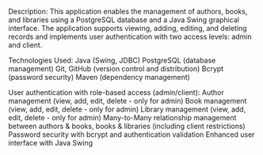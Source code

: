 Description:
This application enables the management of authors, books, and libraries using a PostgreSQL database and a Java Swing graphical interface. The application supports viewing, adding, editing, and deleting records and implements user authentication with two access levels: admin and client.

Technologies Used:
Java (Swing, JDBC)
PostgreSQL (database management)
Git, GitHub (version control and distribution)
Bcrypt (password security)
Maven (dependency management)

User authentication with role-based access (admin/client):
Author management (view, add, edit, delete - only for admin)
Book management (view, add, edit, delete - only for admin)
Library management (view, add, edit, delete - only for admin)
Many-to-Many relationship management between authors & books, books & libraries (including client restrictions)
Password security with bcrypt and authentication validation
Enhanced user interface with Java Swing
